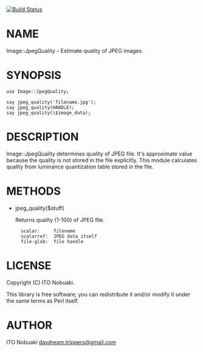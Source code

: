 [![Build Status](https://travis-ci.org/dayflower/p5-Image-JpegQuality.png?branch=master)](https://travis-ci.org/dayflower/p5-Image-JpegQuality)
# NAME

Image::JpegQuality - Estimate quality of JPEG images.

# SYNOPSIS

    use Image::JpegQuality;

    say jpeg_quality('filename.jpg');
    say jpeg_quality(HANDLE);
    say jpeg_quality(\$image_data);

# DESCRIPTION

Image::JpegQuality determines quality of JPEG file.
It's approximate value because the quality is not stored in the file explicitly.
This module calculates quality from luminance quantization table stored in the file.

# METHODS

- jpeg\_quality($stuff)

    Returns quality (1-100) of JPEG file.

        scalar:     filename
        scalarref:  JPEG data itself
        file-glob:  file handle

# LICENSE

Copyright (C) ITO Nobuaki.

This library is free software; you can redistribute it and/or modify
it under the same terms as Perl itself.

# AUTHOR

ITO Nobuaki <daydream.trippers@gmail.com>
